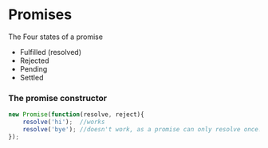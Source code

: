 # Promises

The Four states of a promise
* Fulfilled (resolved)
* Rejected
* Pending
* Settled 

### The promise constructor
```javascript
new Promise(function(resolve, reject){
    resolve('hi');  //works
    resolve('bye'); //doesn't work, as a promise can only resolve once!
});
```